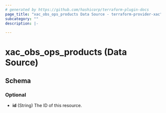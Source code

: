 ```yaml
---
# generated by https://github.com/hashicorp/terraform-plugin-docs
page_title: "xac_obs_ops_products Data Source - terraform-provider-xac"
subcategory: ""
description: |-
  
---
```


# xac_obs_ops_products (Data Source)





<!-- schema generated by tfplugindocs -->
## Schema

### Optional

- **id** (String) The ID of this resource.


